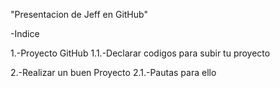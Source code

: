 
"Presentacion de Jeff en GitHub" 

-Indice

1.-Proyecto GitHub
	1.1.-Declarar codigos para subir tu 	     proyecto

2.-Realizar un buen Proyecto
	2.1.-Pautas para ello 
